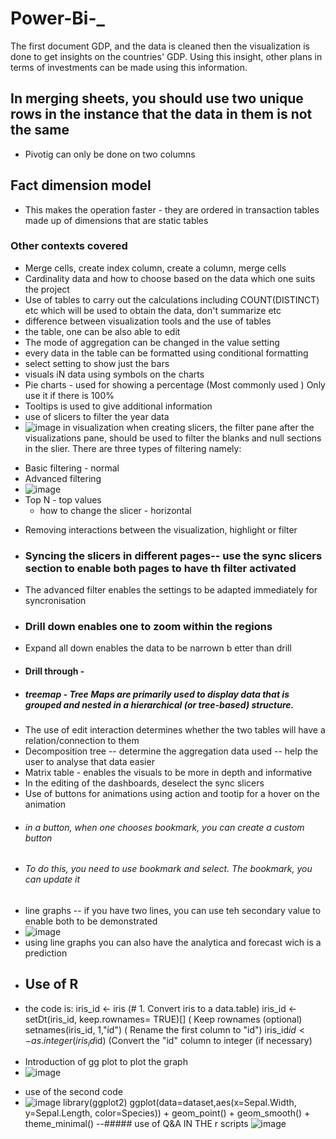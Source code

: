 # Power-Bi-_
The first document GDP, and the data is cleaned then the visualization is done to get insights on the countries' GDP. Using this insight, other plans in terms of investments can be made using this information.
## In merging sheets, you should use two unique rows in the instance that the data in them is not the same
- Pivotig can only be done on two columns
## Fact dimension model 
- This makes the operation faster - they are ordered in transaction tables made up of dimensions that are static tables
### Other contexts covered
- Merge cells, create index column, create a column, merge cells
- Cardinality data and how to choose based on the data which one suits the project 
- Use of tables to carry out the calculations including COUNT(DISTINCT) etc which will be used to obtain the data, don't summarize etc
- difference between visualization tools and the use of tables
- the table, one can be also able to edit
- The mode of aggregation can be changed in the value setting
- every data in the table can be formatted using conditional formatting
- select setting to show just the bars
- visuals iN data using symbols on the charts
- Pie charts - used for showing a percentage (Most commonly used ) Only use it if there is 100%
- Tooltips is used to give additional information
- use of slicers to filter the year data
- ![image](https://github.com/user-attachments/assets/b0e45bbb-c4cf-4f26-9918-047a97200dc7)
in visualization when creating slicers, the filter pane after the visualizations pane, should be used to filter the blanks and null sections in the slier. There are three types of filtering namely:
* Basic filtering - normal
* Advanced filtering
* ![image](https://github.com/user-attachments/assets/f46b41d3-99e4-4fdc-bd23-9a6e0b5db662)
* Top N - top values
  - how to change the slicer - horizontal 
- Removing interactions between the visualization, highlight or filter
- ### Syncing the slicers in different pages-- use the sync slicers section to enable both pages to have th filter activated
- The advanced filter enables the settings to be adapted immediately for syncronisation 
- ### Drill down enables one to zoom within the regions
- Expand all down enables the data to be narrown b etter than drill
- #### Drill through -
- ##### treemap - Tree Maps are primarily used to display data that is grouped and nested in a hierarchical (or tree-based) structure. 
- The use of edit interaction determines whether the two tables will have a relation/connection to them
- Decomposition tree -- determine the aggregation data used -- help the user to analyse that data easier
- Matrix table - enables the visuals to be more in depth and informative
- In the editing of the dashboards, deselect the sync slicers
- Use of buttons for animations using action and tootip for a hover on the animation
- ###### in a button, when one chooses bookmark, you can create  a custom button
- ###### To do this, you need to use bookmark and select. The bookmark, you can update it
- line graphs -- if you have two lines, you can use teh secondary value to enable both to be demonstrated
- ![image](https://github.com/user-attachments/assets/e5f90950-b83f-44c7-a2c3-f125c830e9c3)
- using line graphs you can also have the analytica and forecast wich is a prediction
- ## Use of R
- the code is:
iris_id <- iris (# 1. Convert iris to a data.table)
iris_id <- setDt(iris_id, keep.rownames= TRUE)[] ( Keep rownames (optional)
setnames(iris_id, 1,"id")  ( Rename the first column to "id")
iris_id$id <- as.integer(iris_id$id)  (Convert the "id" column to integer (if necessary)
* Introduction of gg plot to plot the graph
* ![image](https://github.com/user-attachments/assets/ac00da09-c3b9-425e-bc79-55a019b7caa5)
- use of the second code
- ![image](https://github.com/user-attachments/assets/732a95a2-461c-4851-9f44-f85aa1db3c37)
library(ggplot2)
ggplot(data=dataset,aes(x=Sepal.Width, y=Sepal.Length, color=Species)) + geom_point() + geom_smooth() + theme_minimal()
--##### use of Q&A IN THE r scripts
  ![image](https://github.com/user-attachments/assets/58ffc1ad-8d02-4ac1-9e94-f95d5f3a249d)
